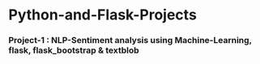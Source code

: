 # Python-and-Flask-Projects

### Project-1 : NLP-Sentiment analysis using Machine-Learning, flask, flask_bootstrap & textblob
